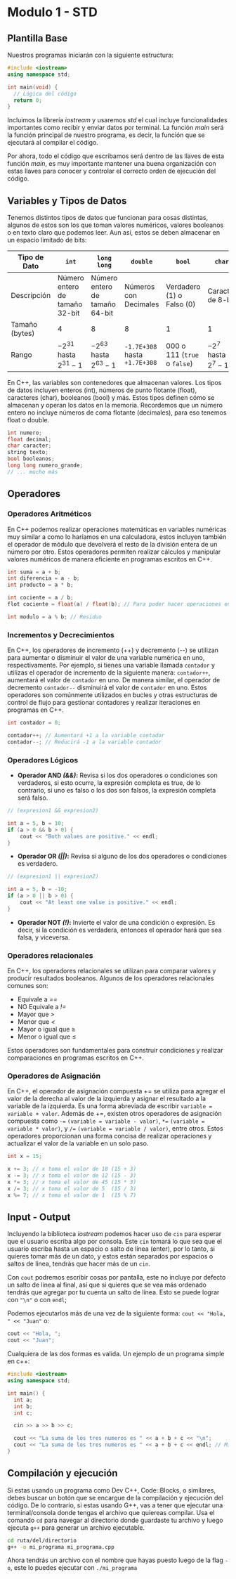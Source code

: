 # Modulo 1 - STD

## Plantilla Base

Nuestros programas iniciarán con la siguiente estructura:

```cpp
#include <iostream>
using namespace std;

int main(void) {
  // Lógica del código
  return 0;
}
```

Incluimos la librería _iostream_ y usaremos _std_ el cual incluye funcionalidades importantes como recibir y enviar datos por terminal.
La función _main_ será la función principal de nuestro programa, es decir, la función que se ejecutará al compilar el código.

Por ahora, todo el código que escribamos será dentro de las llaves de esta función _main_, es muy importante mantener una buena organización con estas llaves para conocer y controlar el correcto orden de ejecución del código.

## Variables y Tipos de Datos

Tenemos distintos tipos de datos que funcionan para cosas distintas, algunos de estos son los que toman valores numéricos, valores booleanos o en texto claro que podemos leer. Aun así, estos se deben almacenar en un espacio limitado de bits:

| Tipo de Dato   | `int`                               | `long long`                         | `double`                      | `bool`                       | `char`                            |
| -------------- | ----------------------------------- | ----------------------------------- | ----------------------------- | ---------------------------- | --------------------------------- |
| Descripción    | Número entero de tamaño 32-bit      | Número entero de tamaño 64-bit      | Números con Decimales         | Verdadero (1) o Falso (0)    | Caracter de 8-bit                 |
| Tamaño (bytes) | 4                                   | 8                                   | 8                             | 1                            | 1                                 |
| Rango          | $−2^{31} \text{ hasta } 2^{31} - 1$ | $−2^{63} \text{ hasta } 2^{63} - 1$ | `-1.7E+308` hasta `+1.7E+308` | 000 o 111 (`true` o `false`) | $−2^{7} \text{ hasta } 2^{7} - 1$ |

En C++, las variables son contenedores que almacenan valores. Los tipos de datos incluyen enteros (int), números de punto flotante (float), caracteres (char), booleanos (bool) y más. Estos tipos definen cómo se almacenan y operan los datos en la memoria. Recordemos que un número entero no incluye números de coma flotante (decimales), para eso tenemos float o double.

```c++
int numero;
float decimal;
char caracter;
string texto;
bool booleanos;
long long numero_grande;
// ... mucho más
```

## Operadores

### Operadores Aritméticos

En C++ podemos realizar operaciones matemáticas en variables numéricas muy similar a como lo haríamos en una calculadora, estos incluyen también el operador de módulo que devolverá el resto de la división entera de un número por otro. Estos operadores permiten realizar cálculos y manipular valores numéricos de manera eficiente en programas escritos en C++.

```cpp
int suma = a + b;
int diferencia = a - b;
int producto = a * b;

int cociente = a / b;
flot cociente = float(a) / float(b); // Para poder hacer operaciones entre enteros y tener decimales, debemos primero convertir los enteros a flotante.

int modulo = a % b; // Residuo
```

### Incrementos y Decrecimientos

En C++, los operadores de incremento (++) y decremento (--) se utilizan para aumentar o disminuir el valor de una variable numérica en uno, respectivamente. Por ejemplo, si tienes una variable llamada `contador` y utilizas el operador de incremento de la siguiente manera: `contador++`, aumentará el valor de `contador` en uno. De manera similar, el operador de decremento `contador--` disminuirá el valor de `contador` en uno. Estos operadores son comúnmente utilizados en bucles y otras estructuras de control de flujo para gestionar contadores y realizar iteraciones en programas en C++.

```cpp
int contador = 0;

contador++; // Aumentará +1 a la variable contador
contador--; // Reducirá -1 a la variable contador
```

### Operadores Lógicos

- **Operador AND _(&&)_:** Revisa si los dos operadores o condiciones son verdaderos, si esto ocurre, la expresión completa es true, de lo contrario, si uno es falso o los dos son falsos, la expresión completa será falso.

```cpp
// (expresion1 && expresion2)

int a = 5, b = 10;
if (a > 0 && b > 0) {
    cout << "Both values are positive." << endl;
}
```

- **Operador OR _(||)_:** Revisa si alguno de los dos operadores o condiciones es verdadero.

```cpp
// (expresion1 || expresion2)

int a = 5, b = -10;
if (a > 0 || b > 0) {
    cout << "At least one value is positive." << endl;
}
```

- **Operador NOT _(!)_:** Invierte el valor de una condición o expresión. Es decir, si la condición es verdadera, entonces el operador hará que sea falsa, y viceversa.

### Operadores relacionales

En C++, los operadores relacionales se utilizan para comparar valores y producir resultados booleanos. Algunos de los operadores relacionales comunes son:

- Equivale a _==_
- NO Equivale a _!=_
- Mayor que _>_
- Menor que _<_
- Mayor o igual que $\geq$
- Menor o igual que $\leq$

Estos operadores son fundamentales para construir condiciones y realizar comparaciones en programas escritos en C++.

### Operadores de Asignación

En C++, el operador de asignación compuesta += se utiliza para agregar el valor de la derecha al valor de la izquierda y asignar el resultado a la variable de la izquierda. Es una forma abreviada de escribir `variable = variable + valor`.
Además de +=, existen otros operadores de asignación compuesta como `-=` `(variable = variable - valor)`, `*=` `(variable = variable * valor)`, y `/=` `(variable = variable / valor)`, entre otros. Estos operadores proporcionan una forma concisa de realizar operaciones y actualizar el valor de la variable en un solo paso.

```cpp
int x = 15;

x += 3; // x toma el valor de 18 (15 + 3)
x -= 3; // x toma el valor de 12 (15 - 3)
x *= 3; // x toma el valor de 45 (15 * 3)
x /= 3; // x toma el valor de 5  (15 / 3)
x %= 7; // x toma el valor de 1  (15 % 7)
```

## Input - Output

Incluyendo la biblioteca _iostream_ podemos hacer uso de `cin` para esperar que el usuario escriba algo por consola. Este `cin` tomará lo que sea que el usuario escriba hasta un espacio o salto de línea (enter), por lo tanto, si quieres tomar más de un dato, y estos están separados por espacios o saltos de línea, tendrás que hacer más de un `cin`.

Con `cout` podremos escribir cosas por pantalla, este no incluye por defecto un salto de línea al final, así que si quieres que se vea más ordenado tendrás que agregar por tu cuenta un salto de línea. Esto se puede lograr con `"\n"` o con `endl`;

Podemos ejecutarlos más de una vez de la siguiente forma: `cout << "Hola, " << "Juan"` o:

```cpp
cout << "Hola, ";
cout << "Juan";
```

Cualquiera de las dos formas es valida. Un ejemplo de un programa simple en c++:

```cpp
#include <iostream>
using namespace std;

int main() {
  int a;
  int b;
  int c;

  cin >> a >> b >> c;

  cout << "La suma de los tres numeros es " << a + b + c << "\n";
  cout << "La suma de los tres numeros es " << a + b + c << endl; // Mismo ejemplo pero con endl
}
```

## Compilación y ejecución

Si estas usando un programa como Dev C++, Code::Blocks, o similares, debes buscar un botón que se encargue de la compilación y ejecución del código. De lo contrario, si estas usando G++, vas a tener que ejecutar una terminal/consola donde tengas el archivo que quiereas compilar. Usa el comando `cd` para navegar al directorio donde guardaste tu archivo y luego ejecuta `g++` para generar un archivo ejecutable.

```bash
cd ruta/del/directorio
g++ -o mi_programa mi_programa.cpp
```

Ahora tendrás un archivo con el nombre que hayas puesto luego de la flag `-o`, este lo puedes ejecutar con `./mi_programa`
